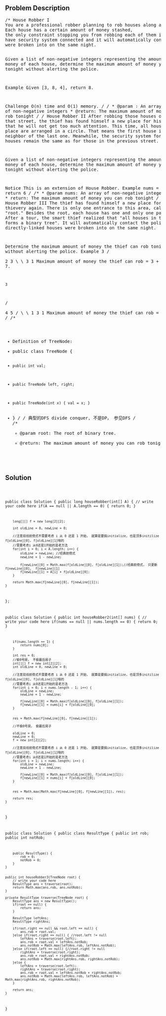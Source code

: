<!--
<style>
  body { font-family: Arial, sans-serif; }
  .container { max-width: 100%; margin: auto; padding: 20px; }
  .comment-block { background-color: #f9f9f9; padding: 10px; border-left: 5px solid #ccc; max-width: 80%; margin: auto;}
  .code-block { background-color: #f4f4f4; padding: 10px; border: 1px solid #ddd; }
</style>
-->

<div class='container'>
<h2>Problem Description</h2>
<div class='comment-block'>
<pre>
/* House Robber I
You are a professional robber planning to rob houses along a street. 
Each house has a certain amount of money stashed, 
the only constraint stopping you from robbing each of them is that adjacent houses 
have security system connected and it will automatically contact the police if two adjacent houses
were broken into on the same night.

Given a list of non-negative integers representing the amount of money of each house, determine the maximum amount of money you can rob tonight without alerting the police.

Example
Given [3, 8, 4], return 8.

Challenge 
O(n) time and O(1) memory.
*/
    /*
     * @param : An array of non-negative integers
     * @return: The maximum amount of money you can rob tonight
     */
/* House Robber II 
After robbing those houses on that street, 
the thief has found himself a new place for his thievery so that he will not get too much attention. 
This time, all houses at this place are arranged in a circle. 
That means the first house is the neighbor of the last one. Meanwhile, 
the security system for these houses remain the same as for those in the previous street.

Given a list of non-negative integers representing the amount of money of each house, 
determine the maximum amount of money you can rob tonight without alerting the police.

Notice
This is an extension of House Robber.
Example
nums = [3,6,4], return 6
*/
    /**
     * @param nums: An array of non-negative integers.
     * return: The maximum amount of money you can rob tonight
     */
/* House Robber III
The thief has found himself a new place for his thievery again. 
There is only one entrance to this area, called the "root." 
Besides the root, each house has one and only one parent house. 
After a tour, the smart thief realized that "all houses in this place forms a binary tree". 
It will automatically contact the police if two directly-linked houses were broken into on the same night.

Determine the maximum amount of money the thief can rob tonight without alerting the police.
Example
  3
 / \
2   3
 \   \ 
  3   1
Maximum amount of money the thief can rob = 3 + 3 + 1 = 7.

    3
   / \
  4   5
 / \   \ 
1   3   1
Maximum amount of money the thief can rob = 4 + 5 = 9.
*/
/**
 * Definition of TreeNode:
 * public class TreeNode {
 *     public int val;
 *     public TreeNode left, right;
 *     public TreeNode(int x) { val = x; }
 * }
 */
/* 典型的DFS divide conquer, 不是DP， 参见DFS
*/
    /**
     * @param root: The root of binary tree.
     * @return: The maximum amount of money you can rob tonight
     */
</pre>
</div>

<h2>Solution</h2>
<div class='code-block'>
<pre><code class='language-java'>

public class Solution {
    public long houseRobber(int[] A) {
        // write your code here
        if(A == null || A.length == 0) {
            return 0;
        }

        long[][] f = new long[2][2];
        
        int oldLine = 0, newLine = 0;
        
        //注意双线前倚式不需要考虑 i 从 0 还是 1 开始， 就算是要搞initialize, 也是顶多initilize f[oldLine][0], f[oldLine][1]啥的
        //需要考虑i 从0还是1开始的是老方法
        for(int i = 0; i < A.length; i++) {
            oldLine = newLine; //经典前倚式
            newLine = 1 - newLine;
            
            f[newLine][0] = Math.max(f[oldLine][0], f[oldLine][1]);//经典前倚式， 只更新 f[newLine][0],  f[newLine][1]
            f[newLine][1] = A[i] + f[oldLine][0];
        }
        
        return Math.max(f[newLine][0], f[newLine][1]);
    }
};




public class Solution {
    public int houseRobber2(int[] nums) {
        // write your code here
        if(nums == null || nums.length == 0) {
            return 0;
        }
        
        if(nums.length == 1) {
            return nums[0];
        }
        
        int res = 0;
        //偷0号房， 不偷最后房子
        int[][] f = new int[2][2];
        int oldLine = 0, newLine = 0;
        
        //注意双线前倚式不需要考虑 i 从 0 还是 1 开始， 就算是要搞initialize, 也是顶多initilize f[oldLine][0], f[oldLine][1]啥的
        //需要考虑i 从0还是1开始的是老方法
        for(int i = 0; i < nums.length - 1; i++) {
            oldLine = newLine;
            newLine = 1 - newLine;
            
            f[newLine][0] = Math.max(f[oldLine][0], f[oldLine][1]);
            f[newLine][1] = nums[i] + f[oldLine][0];
        }
        
        
        res = Math.max(f[newLine][0], f[newLine][1]);
        
        //不偷0号房， 偷最后房子
        
        oldLine = 0;
        newLine = 0;
        f = new int[2][2];
        
        //注意双线前倚式不需要考虑 i 从 0 还是 1 开始， 就算是要搞initialize, 也是顶多initilize f[oldLine][0], f[oldLine][1]啥的
        //需要考虑i 从0还是1开始的是老方法
        for(int i = 1; i < nums.length; i++) {
            oldLine = newLine;
            newLine = 1 - newLine;
            
            f[newLine][0] = Math.max(f[oldLine][0], f[oldLine][1]);
            f[newLine][1] = nums[i] + f[oldLine][0];
        }
        
        
        res = Math.max(Math.max(f[newLine][0], f[newLine][1]), res);
        
        return res;
    }
}





public class Solution {
    public class ResultType {
        public int rob;
        public int notRob;
        
        public ResultType() {
            rob = 0;
            notRob = 0;
        }
    }
    
    
    public int houseRobber3(TreeNode root) {
        // write your code here
        ResultType ans = traverse(root);
        return Math.max(ans.rob, ans.notRob);
    }
    
    private ResultType traverse(TreeNode root) {
        ResultType ans = new ResultType();
        if(root == null) {
            return ans;
        }
        
        ResultType leftAns;
        ResultType rightAns;
        
        if(root.right == null && root.left == null) {
            ans.rob = root.val;
        }else if(root.right == null) { //root.left != null
            leftAns = traverse(root.left);
            ans.rob = root.val + leftAns.notRob;
            ans.notRob = Math.max(leftAns.rob, leftAns.notRob);
        }else if(root.left == null) {//root.right != null
            rightAns = traverse(root.right);
            ans.rob = root.val + rightAns.notRob;
            ans.notRob = Math.max(rightAns.rob, rightAns.notRob);
        }else {
            leftAns = traverse(root.left);
            rightAns = traverse(root.right);
            ans.rob = root.val + leftAns.notRob + rightAns.notRob;
            ans.notRob = Math.max(leftAns.rob, leftAns.notRob) + Math.max(rightAns.rob, rightAns.notRob);
        }
        
        return ans;
    }
}

</code></pre>
</div>
</div>
